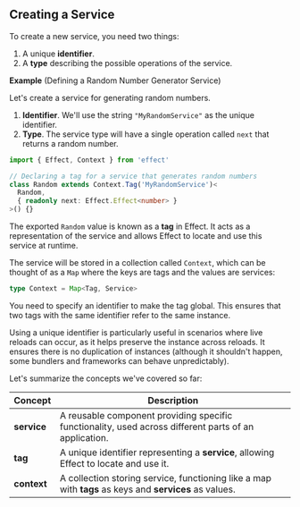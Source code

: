 ## Creating a Service

To create a new service, you need two things:

1. A unique **identifier**.
2. A **type** describing the possible operations of the service.

**Example** (Defining a Random Number Generator Service)

Let's create a service for generating random numbers.

1. **Identifier**. We'll use the string `"MyRandomService"` as the unique identifier.
2. **Type**. The service type will have a single operation called `next` that returns a random number.

```ts twoslash
import { Effect, Context } from 'effect'

// Declaring a tag for a service that generates random numbers
class Random extends Context.Tag('MyRandomService')<
  Random,
  { readonly next: Effect.Effect<number> }
>() {}
```

The exported `Random` value is known as a **tag** in Effect. It acts as a representation of the service and allows Effect to locate and use this service at runtime.

The service will be stored in a collection called `Context`, which can be thought of as a `Map` where the keys are tags and the values are services:

```ts showLineNumbers=false
type Context = Map<Tag, Service>
```

<Aside type="note" title="Why Use Identifiers?">
  You need to specify an identifier to make the tag global. This ensures that two tags with the same identifier refer to the same instance.

Using a unique identifier is particularly useful in scenarios where live reloads can occur, as it helps preserve the instance across reloads. It ensures there is no duplication of instances (although it shouldn't happen, some bundlers and frameworks can behave unpredictably).

</Aside>

Let's summarize the concepts we've covered so far:

| Concept     | Description                                                                                            |
| ----------- | ------------------------------------------------------------------------------------------------------ |
| **service** | A reusable component providing specific functionality, used across different parts of an application.  |
| **tag**     | A unique identifier representing a **service**, allowing Effect to locate and use it.                  |
| **context** | A collection storing service, functioning like a map with **tags** as keys and **services** as values. |
